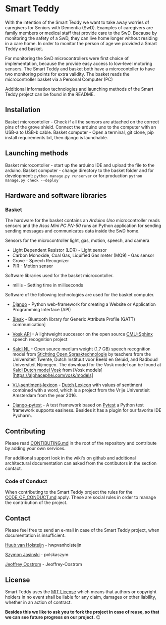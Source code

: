 # Smart Teddy

With the intention of the Smart Teddy we want to take away worries of caregivers for Seniors with Dementia (SwD). Examples of caregivers are family members or medical staff that provide care to the SwD. Because by monitoring the safety of a SwD, they can live home longer without residing in a care home. In order to monitor the person of age we provided a Smart Teddy and basket.

For monitoring the SwD microcontrollers were first choice of implementation, because the provide easy access to low-level motoring sensors. The Smart Teddy and basket both have a microcontoller to have two monitoring points for extra validity. The basket reads the microcontroller basket via a Personal Computer (PC)

Additional information technologies and launching methods of the Smart Teddy project can be found in the README.

## Installation

Basket microcontoller - Check if all the sensors are attached on the correct pins of the grove shield. Connect the arduino uno to the computer with an USB-a to USB-b cable.
Basket computer - Open a terminal, git clone, pip install requirements.txt, then django is launchable.

## Launching methods

Basket microcontoller - start up the arduino IDE and upload the file to the arduino.
Basket computer - change directory to the basket folder and for development: `python manage.py runserver` or for production `python manage.py check --deploy`

## Hardware and software libraries

### Basket

The hardware for the basket contains an *Arduino Uno* microcontroller reads sensors and the *Asus Mini PC PN-50* runs an Python application for sending sending messages and communicates data inside the SwD home.

Sensors for the microcontroller light, gas, motion, speech, and camera.

* Light Dependent Resistor (LDR) - Light sensor
* Carbon Monoxide, Coal Gas, Liquified Gas meter (MQ9) - Gas sensor
* Grove - Speech Recognizer
* PIR - Motion sensor

Software libraries used for the basket microcontoller.

* millis - Setting time in milliseconds  

Software of the following technologies are used for the basket computer.

* [Django](https://www.djangoproject.com/) - Python web-framework for creating a Website or Application Programming Interface (API)

* [Bleak](https://github.com/hbldh/bleak) - Bluetooth library for Generic Attribute Profile (GATT) communication]

* [Vosk API](https://alphacephei.com/vosk/) - A lightweight successor on the open source [CMU-Sphinx](https://cmusphinx.github.io/) speech recognition project 

* [Kaldi NL](https://github.com/opensource-spraakherkenning-nl/Kaldi_NL) - Open source medium weight (1,7 GB) speech recognition model from [Stichting Open Spraaktechnologie](https://openspraaktechnologie.org/download/) by teachers from the Universiteit Twente, Dutch Instituut voor Beeld en Geluid, and Radboud Universiteit Nijmegen. The download for the Vosk model can be found at [Kaldi Dutch model Vosk](https://alphacephei.com/vosk/models/vosk-model-nl-spraakherkenning-0.6.zip) from [Vosk models][https://alphacephei.com/vosk/models]

* [VU-sentiment-lexicon](https://github.com/opener-project/VU-sentiment-lexicon) - [Dutch Lexicon](https://github.com/opener-project/VU-sentiment-lexicon/tree/master/VUSentimentLexicon/NL-lexicon) with values of sentiment combined with a word, which is a project from the Vrije Universtieit Amsterdam from the year 2016.

* [Django-pytest](https://pytest-django.readthedocs.io/) - A test framework based on [Pytest](https://docs.pytest.org/) a Python test framework supports easiness. Besides it has a plugin for our favorite IDE Pycharm.

## Contributing 

Please read [CONTIBUTING.md](https://github.com/hwpvanholsteijn/Smartteddy/blob/master/CONTRIBUTING.md) in the root of the repository and contribute by adding your own services.

For additional support look in the wiki's on github and additional architectural documentation can asked from the contibutors in the section contact. 

### Code of Conduct

When contributing to the Smart Teddy project the rules for the [CODE_OF_CONDUCT.md](https://github.com/hwpvanholsteijn/Smartteddy/blob/master/CODE_OF_CONDUCT.md) apply. These are social rules in order to manage the contribution of the project.

## Contact 

Please feel free to send an e-mail in case of the Smart Teddy project, when documentation is insufficient.

[Huub van Holsteijn](mailto:h.w.p.vanholsteijn@student.hhs.nl]) - hwpvanholsteijn

[Szymon Jasinski](mailto:s.jasinski@student.hhs.nl) - polskaszym

[Jeoffrey Oostrom](mailto:j.s.oostrom@student.hhs.nl) - Jeoffrey-Oostrom

## License

Smart Teddy uses the [MIT License](https://mit-license.org/) which means that authors or copyright holders in no event shall be liable for any claim, damages or other liability, whether in an action of contract.

**Besides this we like to ask you to fork the project in case of reuse, so that we can see future progress on our project.** 😉
 
